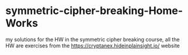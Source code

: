 # symmetric-cipher-breaking-Home-Works
my solutions for the HW in the symmetric cipher breaking course, all the HW are exercises from the https://cryptanex.hideinplainsight.io/ website

